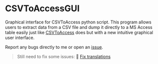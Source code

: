 # CSVToAccessGUI

Graphical interface for CSVToAccess python script. This program allows users to extract data from a CSV file and dump it directly to a MS Access table easily just like [CSVToAccess](https://github.com/caicesardev/CSVToAccess) does but with a new intuitive graphical user interface.

Report any bugs directly to me or open an [issue](https://github.com/caicesardev/CSVToAccessGUI/issues/).

> Still need to fix some issues:
:small_orange_diamond: [Fix translations](https://github.com/caicesardev/CSVToAccessGUI/issues/2)
